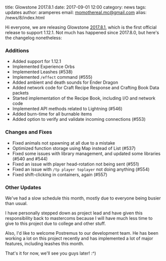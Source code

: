 title: Glowstone 2017.8.1
date: 2017-09-01 12:00
category: news
tags: updates
author: aramperes
email: momothereal.mc@gmail.com
alias: /news/8/index.html

Hi everyone, we are releasing Glowstone [2017.8.1](https://github.com/GlowstoneMC/Glowstone/releases/tag/2017.8.1), which is the first official release to support 1.12.1. Not much has happened since 2017.8.0, but here's the changelog nonetheless:

### Additions
  - Added support for 1.12.1
  - Implemented Experience Orbs
  - Implemented Leashes (#538)
  - Implemented `/effect` command (#555)
  - Added ambient and death sounds for Ender Dragon
  - Added network code for Craft Recipe Response and Crafting Book Data packets
  - Started implementation of the Recipe Book, including I/O and network code
  - Implemented API methods related to Lightning (#546)
  - Added burn-time for all burnable items
  - Added option to verify and validate incoming connections (#553)

### Changes and Fixes
  - Fixed animals not spawning at all due to a mistake
  - Optimized function storage using Map instead of List (#537)
  - Fixed some issues with library management, and updated some libraries (#540 and #544)
  - Fixed an issue with player head-rotation not being sent (#551)
  - Fixed an issue with `/tp player toplayer` not doing anything (#554)
  - Fixed shift-clicking in containers, again (#557)

### Other Updates
We've had a slow schedule this month, mostly due to everyone being busier than usual.

I have personally stepped down as project lead and have given this responsibility back to mastercoms because I will have much less time to give to this project due to college and other stuff.

Also, I'd like to welcome Postremus to our development team. He has been working a lot on this project recently and has implemented a lot of major features, including leashes this month.

That's it for now, we'll see you guys later! :^)
